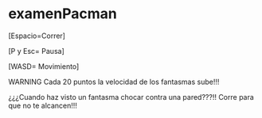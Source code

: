 # examenPacman

[Espacio=Correr]

[P y Esc= Pausa]

[WASD= Movimiento]

WARNING
Cada 20 puntos la velocidad de los fantasmas sube!!! 

¿¿¿Cuando haz visto un fantasma chocar contra una pared???!!
Corre para que no te alcancen!!!

#
